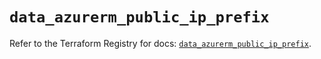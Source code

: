 # `data_azurerm_public_ip_prefix`

Refer to the Terraform Registry for docs: [`data_azurerm_public_ip_prefix`](https://registry.terraform.io/providers/hashicorp/azurerm/4.10.0/docs/data-sources/public_ip_prefix).

